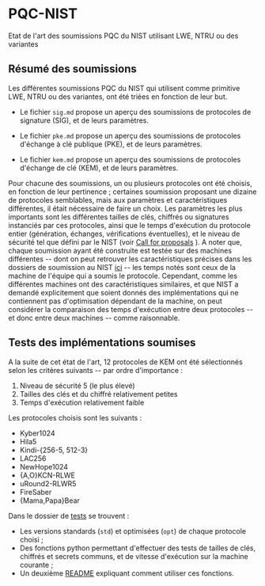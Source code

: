 # PQC-NIST
Etat de l'art des soumissions PQC du NIST utilisant LWE, NTRU ou des variantes

## Résumé des soumissions

Les différentes soumissions PQC du NIST qui utilisent comme primitive LWE, NTRU ou des variantes, ont été triées en fonction de leur but.

* Le fichier `sig.md` propose un aperçu des soumissions de protocoles de signature (SIG), et de leurs paramètres.

* Le fichier `pke.md` propose un aperçu des soumissions de protocoles d'échange à clé publique (PKE), et de leurs paramètres.

* Le fichier `kem.md` propose un aperçu des soumissions de protocoles d'échange de clé (KEM), et de leurs paramètres.

Pour chacune des soumissions, un ou plusieurs protocoles ont été choisis, en fonction de leur pertinence ; certaines soumission proposant une dizaine de protocoles semblables, mais aux paramètres et caractéristiques différentes, il était nécessaire de faire un choix.
Les paramètres les plus importants sont les différentes tailles de clés, chiffrés ou signatures instanciés par ces protocoles, ainsi que le temps d'exécution du protocole entier (génération, échanges, vérifications éventuelles), et le niveau de sécurité tel que défini par le NIST (voir [Call for proposals](https://csrc.nist.gov/CSRC/media/Projects/Post-Quantum-Cryptography/documents/call-for-proposals-final-dec-2016.pdf) ).
A noter que, chaque soumission ayant été construite est testée sur des machines différentes -- dont on peut retrouver les caractéristiques précises dans les dossiers de soumission au NIST [ici](https://csrc.nist.gov/projects/post-quantum-cryptography/round-1-submissions "Round 1 soumissions") -- les temps notés sont ceux de la machine de l'équipe qui a soumis le protocole. Cependant, comme les différentes machines ont des caractéristiques similaires, et que NIST a demandé explicitement que soient donnés des implémentations qui ne contiennent pas d'optimisation dépendant de la machine, on peut considérer la comparaison des temps d'exécution entre deux protocoles -- et donc entre deux machines -- comme raisonnable.


## Tests des implémentations soumises

A la suite de cet état de l'art, 12 protocoles de KEM ont été sélectionnés selon les critères suivants -- par ordre d'importance :
1. Niveau de sécurité 5 (le plus élevé)
2. Tailles des clés et du chiffré relativement petites
3. Temps d'exécution relativement faible

Les protocoles choisis sont les suivants :
* Kyber1024
* Hila5
* Kindi-{256-5, 512-3}
* LAC256
* NewHope1024
* {A,O}KCN-RLWE
* uRound2-RLWR5
* FireSaber
* {Mama,Papa}Bear

Dans le dossier de [tests](./Tests/) se trouvent :
* Les versions standards (`std`) et optimisées (`opt`) de chaque protocole choisi ;
* Des fonctions python permettant d'effectuer des tests de tailles de clés, chiffrés et secrets communs, et de vitesse d'exécution sur la machine courante ;
* Un deuxième [README](./Tests/README.md) expliquant comment utiliser ces fonctions.
